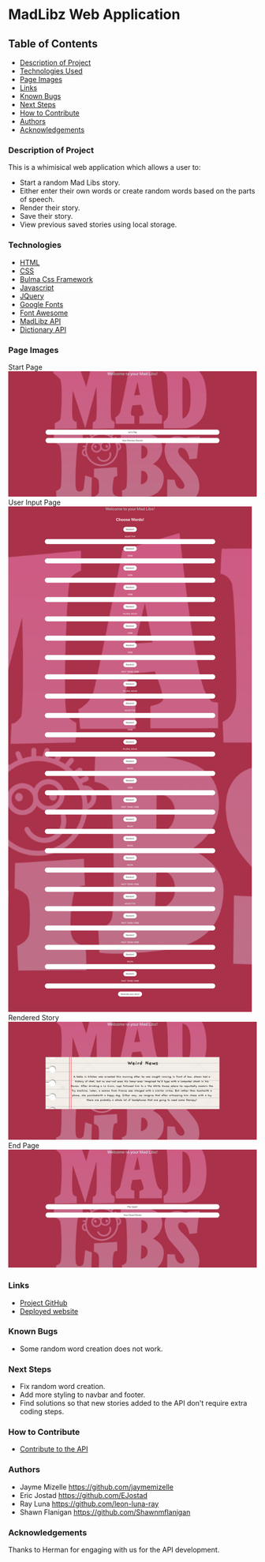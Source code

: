 # **MadLibz Web Application**

## Table of Contents

- [Description of Project](#description-of-Project)
- [Technologies Used](#technologies)
- [Page Images](#page-images)
- [Links](#links) 
- [Known Bugs](#known-bugs)
- [Next Steps](#next-steps)
- [How to Contribute](#how-to-contribute)
- [Authors](#authors)
- [Acknowledgements](#acknowledgements)

### Description of Project

This is a whimisical web application which allows a user to:

- Start a random Mad Libs story.
- Either enter their own words or create random words based on the parts of speech.
- Render their story.
- Save their story.
- View previous saved stories using local storage.

### Technologies

- [HTML](https://html.com/)
- [CSS](https://www.w3.org/Style/CSS/Overview.en.html)
- [Bulma Css Framework](https://bulma.io/)
- [Javascript](https://www.javascript.com/)
- [JQuery](https://jquery.com/)
- [Google Fonts](https://fonts.google.com/)
- [Font Awesome](https://fontawesome.com/)
- [MadLibz API](https://madlibz.herokuapp.com/api)
- [Dictionary API](https://dictionaryapi.com/)

### Page Images

Start Page
 ![Start Page](./assets/images/startPage.png)
 User Input Page
 ![User Input Page](./assets/images/userInput.png)
 Rendered Story
 ![Rendered Story](./assets/images/renderStory.png)
 End Page
 ![End Page](./assets/images/endPage.png)

### Links

- [Project GitHub](https://github.com/TeamMadLibz/MadLibz)
- [Deployed website](https://teammadlibz.github.io/MadLibz/)

### Known Bugs

- Some random word creation does not work.

### Next Steps

- Fix random word creation.
- Add more styling to navbar and footer.
- Find solutions so that new stories added to the API don't require extra coding steps. 

### How to Contribute

- [Contribute to the API](https://github.com/HermanFassett/madlibz/blob/master/data/templates.json)

### Authors
- Jayme Mizelle https://github.com/jaymemizelle
- Eric Jostad https://github.com/EJostad
- Ray Luna https://github.com/leon-luna-ray
- Shawn Flanigan https://github.com/Shawnmflanigan


### Acknowledgements
Thanks to Herman for engaging with us for the API development. 
